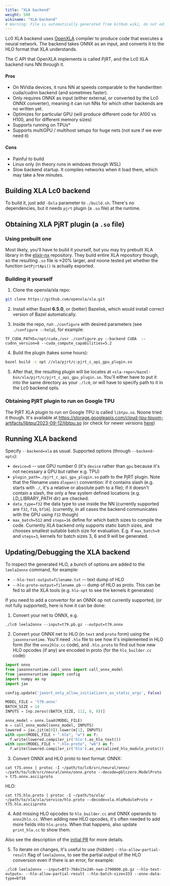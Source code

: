 ```yaml
---
title: "XLA backend"
weight: 500
wikiname: "XLA-backend"
# Warning: File is automatically generated from GitHub wiki, do not edit by hand.
---
```

Lc0 XLA backend uses [OpenXLA](https://github.com/openxla/xla) compiler to produce code that executes a neural network. The backend takes ONNX as an input, and converts it to the HLO format that XLA understands.

The C API that OpenXLA implements is called PjRT, and the Lc0 XLA backend runs NN through it.
#### Pros
* On NVidia devices, it runs NN at speeds comparable to the handwritten cuda/cudnn backend (and sometimes faster).
* Only requires ONNX as input (either external, or converted by the Lc0 ONNX converter), meaning it can run NNs for which other backends are no written yet.
* Optimizes for particular GPU (will produce different code for A100 vs H100, and for different memory sizes)
* Supports running on TPUs*
* Supports multiGPU / multihost setups for huge nets (not sure if we ever need it)
#### Cons
* Painful to build
* Linux only (in theory runs in windows through WSL)
* Slow backend startup. It compiles networks when it load them, which may take a few minutes.
## Building XLA Lc0 backend
To build it, just add `-Dxla` parameter to `./build.sh`. There's no dependencies, but it needs `pjrt` plugin (a `.so` file) at the runtime.
## Obtaining XLA PjRT plugin (a `.so` file)

### Using prebuilt one
Most likely, you'll have to build it yourself, but you may try prebuilt XLA library in the [elixir-nx](https://github.com/elixir-nx/xla/releases) repository. They build entire XLA repository though, so the resulting `.so` file is ≈20% larger, and noone tested yet whether the function `GetPjrtApi()` is actually exported.
### Building it yourself
1. Clone the openxla/xla repo:
```sh
git clone https://github.com/openxla/xla.git
```
2. Install either Bazel **6.5.0**, or (better) Bazelisk, which would install correct version of Bazel automatically.

3. Inside the repo, run `./configure` with desired parameters (see `./configure --help`), for example:
```
TF_CUDA_PATHS=/opt/cuda,/usr ./configure.py --backend CUDA  --cudnn_version=8 --cuda_compute_capabilities=5.2
```
4. Build the plugin (takes some hours):
```sh
bazel build -c opt //xla/pjrt/c:pjrt_c_api_gpu_plugin.so
```
5. After that, the resulting plugin will be locates at `<xla-repo>/bazel-bin/xla/pjrt/c/pjrt_c_api_gpu_plugin.so`. You'll either have to put it into the same directory as your `./lc0`, or will have to specify path to it in the Lc0 backend opts.
### Obtaining PjRT plugin to run on Google TPU
The PjRT XLA plugin to run on Google TPU is called `libtpu.so`. Noone tried it though.
It's available at https://storage.googleapis.com/cloud-tpu-tpuvm-artifacts/libtpu/2023-09-12/libtpu.so (or check for newer versions [here](https://storage.googleapis.com/cloud-tpu-tpuvm-artifacts))
## Running XLA backend
Specify `--backend=xla` as usual. Supported options (through `--backend-opts`):
* `device=0` -- use GPU number 0 (it's `device` rather than `gpu` because it's not necessary a GPU but rather e.g. TPU)
* `plugin_path=./pjrt_c_api_gpu_plugin.so` path to the PjRT plugin. Note that the filename uses `dlopen()` convention: if it contains slash (e.g. starts with `./`, it's a relative or absolute path to a file); if it doesn't contain a slash, the only a few system defined locations (e.g. LD_LIBRARY_PATH dir) are checked.
* `data_type=f32` the data type to use inside the NN (currently supported are `f32`, `f16`, `bf16`). (currently, in all cases the backend communicates with the GPU using `f32` though)
* `max_batch=512` and `steps=16` define for which batch sizes to compile the code. Currently XLA backend only supports static batch sizes, and chooses smallest suitable batch size for evaluation. E.g. if `max_batch=9` and `steps=3`, kernels for batch sizes 3, 6 and 9 will be generated.
## Updating/Debugging the XLA backend
To inspect the generated HLO, a bunch of options are added to the `leela2onnx` command, for example:
* `--hlo-text-output=filename.txt` -- text dump of HLO
* `--hlo-proto-output=filename.pb` -- dump of HLO as proto. This can be fed to all the XLA tools (e.g. `hlo-opt` to see the kernels it generates)

If you need to add a convertor for an ONNX op not currently supported, (or not fully supported), here is how it can be done:
1. Convert your net to ONNX, e.g.
```
./lc0 leela2onnx --input=t79.pb.gz --output=t79.onnx
```
2. Convert your ONNX net to HLO (in `text` and `proto` form) using the `jaxonnxruntime`.
You'll need `.hlo` file to see how it's implemented in HLO form (for the `onnx2hlo.cc` code), and `.hlo.proto` to find out how new HLO opcodes (if any) are encoded in proto (for the `hlo_builder.cc` code):
```python
import onnx
from jaxonnxruntime.call_onnx import call_onnx_model
from jaxonnxruntime import config
import numpy as np
import jax

config.update('jaxort_only_allow_initializers_as_static_args', False)

MODEL_FILE = 't79.onnx'
BATCH_SIZE = 14
INPUTS = [np.zeros((BATCH_SIZE, 112, 8, 8))]

onnx_model = onnx.load(MODEL_FILE)
m = call_onnx_model(onnx_model, INPUTS)
lowered = jax.jit(m[0]).lower(m[1], INPUTS)
with open(MODEL_FILE + ".hlo", "w") as f:
  f.write(lowered.compiler_ir('hlo').as_hlo_text())
with open(MODEL_FILE + ".hlo.proto", "wb") as f:
  f.write(lowered.compiler_ir('hlo').as_serialized_hlo_module_proto())
```
3. Convert ONNX and HLO proto to text format:
ONNX:
```
cat t75.onnx | protoc -I ~/path/to/lc0/src/neural/onnx/ ~/path/to/lc0/src/neural/onnx/onnx.proto --decode=pblczero.ModelProto > t75.onnx.asciiproto
```
HLO:
```
cat t75.hlo.proto | protoc -I ~/path/to/xla/ ~/path/to/xla/xla/service/hlo.proto --decode=xla.HloModuleProto > t75.hlo.asciiproto
```
4. Add missing HLO opcodes to `hlo_builder.cc` and ONNX operands to `onnx2hlo.cc`. 
When adding new HLO opcodes, it's often needed to add more fields into `hlo.proto`. When that happens, also update `print_hlo.cc` to show them.

Also see the description of the [initial PR](https://github.com/LeelaChessZero/lc0/pull/1949) for more details.

5. To iterate on changes, it's useful to use (hidden) `--hlo-allow-partial-result` flag of `leela2onnx`, to see the partial output of the HLO conversion even if there is an error, for example:
```
./lc0 leela2onnx --input=BT3-768x15x24h-swa-2790000.pb.gz --hlo-text-output=- --hlo-allow-partial-result --hlo-batch-size=333 --onnx-data-type=bf16
```

